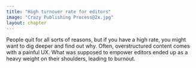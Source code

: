```yaml
---
title: "High turnover rate for editors"
image: "Crazy Publishing Process@2x.jpg"
layout: chapter
---
```

People quit for all sorts of reasons, but if you have a high rate, you might want to dig deeper and find out why. Often, overstructured content comes with a painful UX. What was supposed to empower editors ended up as a heavy weight on their shoulders, leading to burnout.
